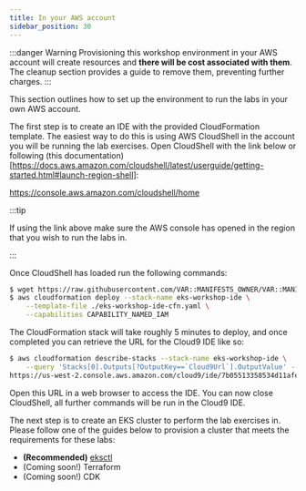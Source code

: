 ```yaml
---
title: In your AWS account
sidebar_position: 30
---
```


:::danger Warning
Provisioning this workshop environment in your AWS account will create resources and **there will be cost associated with them**. The cleanup section provides a guide to remove them, preventing further charges.
:::

This section outlines how to set up the environment to run the labs in your own AWS account.

The first step is to create an IDE with the provided CloudFormation template. The easiest way to do this is using AWS CloudShell in the account you will be running the lab exercises. Open CloudShell with the link below or following (this documentation)[https://docs.aws.amazon.com/cloudshell/latest/userguide/getting-started.html#launch-region-shell]:

https://console.aws.amazon.com/cloudshell/home

:::tip

If using the link above make sure the AWS console has opened in the region that you wish to run the labs in.

:::

Once CloudShell has loaded run the following commands:

```bash test=false
$ wget https://raw.githubusercontent.com/VAR::MANIFESTS_OWNER/VAR::MANIFESTS_REPOSITORY/VAR::MANIFESTS_REF/lab/cfn/eks-workshop-ide-cfn.yaml
$ aws cloudformation deploy --stack-name eks-workshop-ide \
    --template-file ./eks-workshop-ide-cfn.yaml \
    --capabilities CAPABILITY_NAMED_IAM
```

The CloudFormation stack will take roughly 5 minutes to deploy, and once completed you can retrieve the URL for the Cloud9 IDE like so:

```bash test=false
$ aws cloudformation describe-stacks --stack-name eks-workshop-ide \
    --query 'Stacks[0].Outputs[?OutputKey==`Cloud9Url`].OutputValue' --output text
https://us-west-2.console.aws.amazon.com/cloud9/ide/7b05513358534d11afeb7119845c5461?region=us-west-2
```

Open this URL in a web browser to access the IDE. You can now close CloudShell, all further commands will be run in the Cloud9 IDE.

The next step is to create an EKS cluster to perform the lab exercises in. Please follow one of the guides below to provision a cluster that meets the requirements for these labs:
- **(Recommended)** [eksctl](./using-eksctl.md)
- (Coming soon!) Terraform 
- (Coming soon!) CDK
